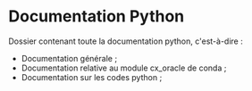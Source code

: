 # Documentation Python
Dossier contenant toute la documentation python, c'est-à-dire :
* Documentation générale ;
* Documentation relative au module cx_oracle de conda ;
* Documentation sur les codes python ;